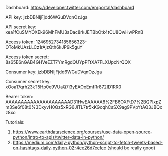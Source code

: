 Dashboard: https://developer.twitter.com/en/portal/dashboard

API key: jzbDBNIjFjdd6WGuDVqnOzJga

API secret key: xea1fCuSMYOXEk96MhFMU3aDac8rkJETBbOtk4tCU8QwHwPRnB

Access token: 1246952734185656323-OToMkUAzLLCz1rAjzQth6kJP9k5guY

Access token secret: 8s65E6nGAB4GHVeEZT7YmRgdQUYpPTtXA7FLXUpcNrQQX

Consumer key: jzbDBNIjFjdd6WGuDVqnOzJga

Consumer secret key: xOoa17qrh23kT5Hp0e9VUaQ7i3yEAOoEmfRr872ID1RR0

Bearer token: AAAAAAAAAAAAAAAAAAAAAD31HwEAAAAA8%2FB6OXFtD7%2BQPIxpZm3Se6f08t0%3DxyvH0Qz5xRG6JlTL7tr5kKGoqhCsSX9ag9PVpYtAQ3JBQxz8xo

Tutorials:
1. https://www.earthdatascience.org/courses/use-data-open-source-python/intro-to-apis/twitter-data-in-python/
2. https://medium.com/daily-python/python-script-to-fetch-tweets-based-on-hashtags-daily-python-02-4ee26d7cefcc (should be really good)
